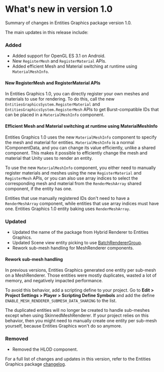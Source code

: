 # What's new in version 1.0

Summary of changes in Entities Graphics package version 1.0.

The main updates in this release include:

### Added

* Added support for OpenGL ES 3.1 on Android.
* New `RegisterMesh` and `RegisterMaterial` APIs.
* Added efficient Mesh and Material switching at runtime using `MaterialMeshInfo`.

#### New RegisterMesh and RegisterMaterial APIs

In Entities Graphics 1.0, you can directly register your own meshes and materials to use for rendering. To do this, call the new `EntitiesGraphicsSystem.RegisterMaterial` and `EntitiesGraphicsSystem.RegisterMesh` APIs to get Burst-compatible IDs that can be placed in a `MaterialMeshInfo` component.

#### Efficient Mesh and Material switching at runtime using MaterialMeshInfo

Entities Graphics 1.0 uses the new `MaterialMeshInfo` component to specify the mesh and material for entities. `MaterialMeshInfo` is a normal IComponentData, and you can change its value efficiently, unlike a shared component. This makes it possible to efficiently change the mesh and material that Unity uses to render an entity.

To use the new `MaterialMeshInfo` component, you either need to manually register materials and meshes using the new `RegisterMaterial` and `RegisterMesh` APIs, or you can also use array indices to select the corresponding mesh and material from the `RenderMeshArray` shared component, if the entity has one.

Entities that use manually registered IDs don't need to have a `RenderMeshArray` component, while entities that use array indices must have one. Entities Graphics 1.0 entity baking uses `RenderMeshArray`.

### Updated

* Updated the name of the package from Hybrid Renderer to Entities Graphics.
* Updated Scene view entity picking to use [BatchRendererGroup](https://docs.unity3d.com/2022.1/Documentation/Manual/batch-renderer-group.html).
* Rework sub-mesh handling for MeshRenderer components.

#### Rework sub-mesh handling

In previous versions, Entities Graphics generated one entity per sub-mesh on a MeshRenderer. Those entities were mostly duplicates, wasted a lot of memory, and negatively impacted performance.  

To avoid this behavior, add a scripting define to your project. Go to **Edit &gt; Project Settings &gt; Player &gt; Scripting Define Symbols** and add the define `ENABLE_MESH_RENDERER_SUBMESH_DATA_SHARING` to the list.  

The duplicated entities will no longer be created to handle sub-meshes except when using SkinnedMeshRenderer. If your project relies on this behavior, then you might need to manually create one entity per sub-mesh yourself, because Entities Graphics won't do so anymore.

### Removed

* Removed the HLOD component.

For a full list of changes and updates in this version, refer to the Entities Graphics package [changelog](xref:changelog).
